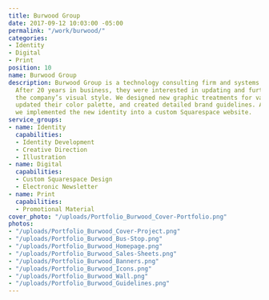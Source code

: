 ```yaml
---
title: Burwood Group
date: 2017-09-12 10:03:00 -05:00
permalink: "/work/burwood/"
categories:
- Identity
- Digital
- Print
position: 10
name: Burwood Group
description: Burwood Group is a technology consulting firm and systems integrator.
  After 20 years in business, they were interested in updating and further defining
  the company’s visual style. We designed new graphic treatments for various use cases,
  updated their color palette, and created detailed brand guidelines. Additionally,
  we implemented the new identity into a custom Squarespace website.
service_groups:
- name: Identity
  capabilities:
  - Identity Development
  - Creative Direction
  - Illustration
- name: Digital
  capabilities:
  - Custom Squarespace Design
  - Electronic Newsletter
- name: Print
  capabilities:
  - Promotional Material
cover_photo: "/uploads/Portfolio_Burwood_Cover-Portfolio.png"
photos:
- "/uploads/Portfolio_Burwood_Cover-Project.png"
- "/uploads/Portfolio_Burwood_Bus-Stop.png"
- "/uploads/Portfolio_Burwood_Homepage.png"
- "/uploads/Portfolio_Burwood_Sales-Sheets.png"
- "/uploads/Portfolio_Burwood_Banners.png"
- "/uploads/Portfolio_Burwood_Icons.png"
- "/uploads/Portfolio_Burwood_Wall.png"
- "/uploads/Portfolio_Burwood_Guidelines.png"
---
```


